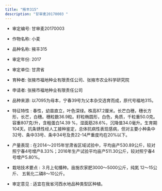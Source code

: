 ```yaml
---
title: "掖丰315"
description: "甘审麦20170003 "
---
```

* 审定编号:  甘审麦20170003 

*  作物名称:  小麦

*  品种名称:  掖丰315

*  审定年份:  2017

*  审定单位:  甘肃省

* 育种者:  张掖市福地种业有限责任公司、张掖市农业科学研究院

*  申请者:  张掖市福地种业有限责任公司

*  品种来源:  以7095为母本，宁春39号为父本杂交选育而成，原代号福地315。

*  特征特性 : 
春性，幼苗直立，叶色深绿。株高87.2厘米。长芒白穗，穗长方形，长芒，白穗。穗粒数36.9粒。籽粒椭圆形，白色，角质，千粒重50.0克。容重807克/升，含粗蛋白14.39 %，湿面筋28.6%，沉降值34.0毫升。生育期104天。抗条锈性经人工接种鉴定，总体抗病性表现感病，但对主要小种条中32号、条中33号、条中34号及贵22-14严重度均在20%以下。
 
*  产量表现 : 
在2014～2015年甘肃省区域试验中，平均亩产530.89公斤，较对照宁春4号增产8.33%；2016年生产试验平均亩产511.30公斤，较对照宁春4号增产5.80%。

*  栽培技术要点 : 
３月上旬播种。亩施农家肥3000～5000公斤，纯氮 12～15公斤、 五氧化二磷8～10公斤。

*  审定意见 : 
适宜在我省河西水地品种类型区种植。
